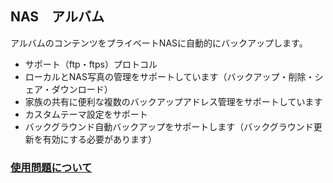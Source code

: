 ## NAS　アルバム

アルバムのコンテンツをプライベートNASに自動的にバックアップします。
- サポート（ftp・ftps）プロトコル
- ローカルとNAS写真の管理をサポートしています（バックアップ・削除・シェア・ダウンロード）
- 家族の共有に便利な複数のバックアップアドレス管理をサポートしています
- カスタムテーマ設定をサポート
- バックグラウンド自動バックアップをサポートします（バックグラウンド更新を有効にする必要があります）

### [使用問題について][usage]

[usage]:./usage

